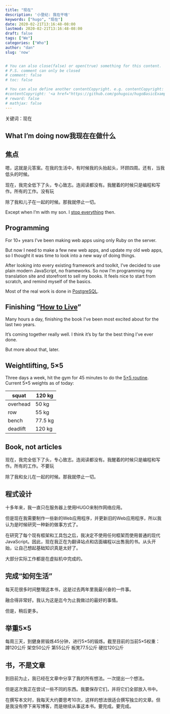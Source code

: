 ```yaml
---
title: "现在"
description: '小登纪: 我在干啥'
keywords: ["hugo", "现在"]
date: 2020-02-21T13:16:48-08:00
lastmod: 2020-02-21T13:16:48-08:00
draft: false
tags: ["We"]
categories: ["Who"]
author: "dan"
slug: 'now'


# You can also close(false) or open(true) something for this content.
# P.S. comment can only be closed
# comment: false
# toc: false

# You can also define another contentCopyright. e.g. contentCopyright: "This is another copyright."
#contentCopyright: '<a href="https://github.com/gohugoio/hugoBasicExample" rel="noopener" target="_blank">See origin</a>'
# reward: false
# mathjax: false
---
```

关键词：现在

## What I’m doing now我现在在做什么

## 焦点

嗯，这就是元答案。在我的生活中，有时候我的头抬起头，环顾四周。还有，当我低头的时候。

现在，我完全低下了头，专心致志。连阅读都没有。我醒着的时候只是编程和写作。所有的工作。没有玩

除了我和儿子在一起的时候。那我就停止一切。

Except when I’m with my son. I [stop everything](https://sivers.org/dw) then.

## Programming

For 10+ years I’ve been making web apps using only Ruby on the server.

But now I need to make a few new web apps, and update my old web  apps,  so I thought it was time to look into a new way of doing things.

After looking into every existing framework and toolkit, I’ve decided to use plain modern JavaScript, no frameworks. So now I’m programming  my translation site and storefront to sell my books. It feels nice to  start from scratch, and remind myself of the basics.

Most of the real work is done in [PostgreSQL](https://sivers.org/pg).

## Finishing “[How to Live](https://sivers.org/h)”

Many hours a day, finishing the book I’ve been most excited about for the last two years.

It’s coming together really well. I think it’s by far the best thing I’ve ever done.

But more about that, later.

## Weightlifting, 5×5

Three days a week, hit the gym for 45 minutes to do the [5×5 routine](https://www.bodybuilding.com/content/is-stronglifts-5x5-the-right-training-program-for-you.html).  Current 5×5 weights as of today:

| squat    | 120 kg  |
| -------- | ------- |
| overhead | 50 kg   |
| row      | 55 kg   |
| bench    | 77.5 kg |
| deadlift | 120 kg  |

## Book, not articles


现在，我完全低下了头，专心致志。连阅读都没有。我醒着的时候只是编程和写作。所有的工作。不要玩

除了我和女儿在一起的时候。那我就停止一切。

## 程式设计

十多年来，我一直只在服务器上使用HUGO来制作网络应用。

但是现在我需要制作一些新的Web应用程序，并更新旧的Web应用程序，所以我认为是时候研究一种新的做事方式了。

在研究了每个现有框架和工具包之后，我决定不使用任何框架而使用普通的现代JavaScript。因此，现在我正在为翻译站点和店面编程以出售我的书。从头开始，让自己想起基础知识真是太好了。

大部分实际工作都是在虚拟机中完成的。

## 完成“如何生活”

每天花很多时间整理这本书，这是过去两年里我最兴奋的一件事。

融合得非常好。我认为这是迄今为止我做过的最好的事情。

但是，稍后更多。

## 举重5×5

每周三天，到健身房锻炼45分钟，进行5×5的锻炼。截至目前的当前5×5权重：
蹲120公斤
架空50公斤
第55公斤
板凳77.5公斤
硬拉120公斤

## 书，不是文章

到目前为止，我已经在文章中分享了我的所有想法。一次提出一个想法。

但是这次我正在尝试一些不同的东西。我要保存它们，并将它们全部放入书中。

在撰写本文时，我每天大约要思考10次，这样的想法很适合撰写独立的文章。但是我没有停下来写博客，而是继续从事这本书。要完成。要完成。